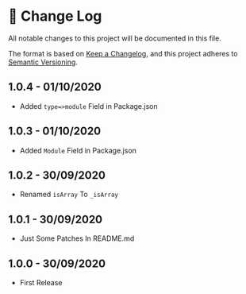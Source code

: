 # 📝  Change Log

All notable changes to this project will be documented in this file.

The format is based on [Keep a Changelog](https://keepachangelog.com/en/1.0.0/), and this project adheres to [Semantic Versioning](https://semver.org/spec/v2.0.0.html).

<!--
## Unreleased
### Added

### Changed

### Deprecated

### Removed

### Fixed

### Security
-->

## 1.0.4 - 01/10/2020
* Added `type=>module` Field in Package.json

## 1.0.3 - 01/10/2020
* Added `Module` Field in Package.json

## 1.0.2 - 30/09/2020
* Renamed `isArray` To `_isArray`


## 1.0.1 - 30/09/2020
* Just Some Patches In README.md


## 1.0.0 - 30/09/2020
* First Release
